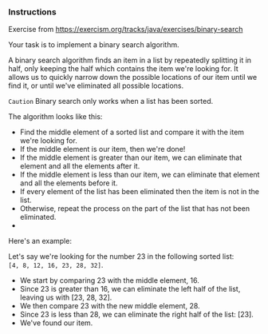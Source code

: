 ### Instructions
Exercise from https://exercism.org/tracks/java/exercises/binary-search

Your task is to implement a binary search algorithm.

A binary search algorithm finds an item in a list by repeatedly splitting it in half, only keeping the half which contains the item we're looking for. It allows us to quickly narrow down the possible locations of our item until we find it, or until we've eliminated all possible locations.

`Caution`
Binary search only works when a list has been sorted.


The algorithm looks like this:

* Find the middle element of a sorted list and compare it with the item we're looking for.
* If the middle element is our item, then we're done!
* If the middle element is greater than our item, we can eliminate that element and all the elements after it.
* If the middle element is less than our item, we can eliminate that element and all the elements before it.
* If every element of the list has been eliminated then the item is not in the list.
* Otherwise, repeat the process on the part of the list that has not been eliminated.
* 
Here's an example:

Let's say we're looking for the number 23 in the following sorted list: </br> `[4, 8, 12, 16, 23, 28, 32]`.

* We start by comparing 23 with the middle element, 16.
* Since 23 is greater than 16, we can eliminate the left half of the list, leaving us with [23, 28, 32].
* We then compare 23 with the new middle element, 28.
* Since 23 is less than 28, we can eliminate the right half of the list: [23].
* We've found our item.
